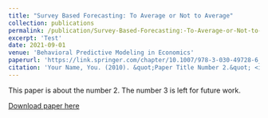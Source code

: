 ```yaml
---
title: "Survey Based Forecasting: To Average or Not to Average"
collection: publications
permalink: /publication/Survey-Based-Forecasting:-To-Average-or-Not-to-Average
excerpt: 'Test'
date: 2021-09-01
venue: 'Behavioral Predictive Modeling in Economics'
paperurl: 'https://link.springer.com/chapter/10.1007/978-3-030-49728-6_5'
citation: 'Your Name, You. (2010). &quot;Paper Title Number 2.&quot; <i>Journal 1</i>. 1(2).'
---
```

This paper is about the number 2. The number 3 is left for future work.

[Download paper here](https://link.springer.com/chapter/10.1007/978-3-030-49728-6_5)
